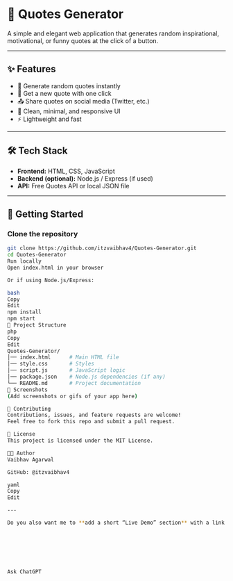 # 📖 Quotes Generator  

A simple and elegant web application that generates random inspirational, motivational, or funny quotes at the click of a button.  

---

## ✨ Features  
- 🎲 Generate random quotes instantly  
- 🔄 Get a new quote with one click  
- 📤 Share quotes on social media (Twitter, etc.)  
- 🎨 Clean, minimal, and responsive UI  
- ⚡ Lightweight and fast  

---

## 🛠️ Tech Stack  
- **Frontend:** HTML, CSS, JavaScript  
- **Backend (optional):** Node.js / Express (if used)  
- **API:** Free Quotes API or local JSON file  

---

## 🚀 Getting Started  

### Clone the repository  
```bash
git clone https://github.com/itzvaibhav4/Quotes-Generator.git
cd Quotes-Generator
Run locally
Open index.html in your browser

Or if using Node.js/Express:

bash
Copy
Edit
npm install
npm start
📂 Project Structure
php
Copy
Edit
Quotes-Generator/
│── index.html      # Main HTML file
│── style.css       # Styles
│── script.js       # JavaScript logic
│── package.json    # Node.js dependencies (if any)
└── README.md       # Project documentation
📸 Screenshots
(Add screenshots or gifs of your app here)

🤝 Contributing
Contributions, issues, and feature requests are welcome!
Feel free to fork this repo and submit a pull request.

📜 License
This project is licensed under the MIT License.

👨‍💻 Author
Vaibhav Agarwal

GitHub: @itzvaibhav4

yaml
Copy
Edit

---

Do you also want me to **add a short “Live Demo” section** with a link (in case you host it on GitHub Pages or Vercel)?







Ask ChatGPT

